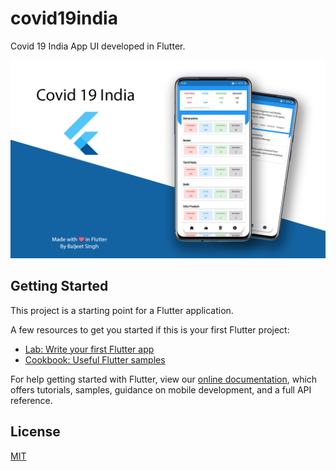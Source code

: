 # covid19india

Covid 19 India App UI developed in Flutter.

![App Ui](https://github.com/iambaljeet/covid_19_india/blob/master/art/Covid19India.png)

## Getting Started

This project is a starting point for a Flutter application.

A few resources to get you started if this is your first Flutter project:

- [Lab: Write your first Flutter app](https://flutter.dev/docs/get-started/codelab)
- [Cookbook: Useful Flutter samples](https://flutter.dev/docs/cookbook)

For help getting started with Flutter, view our
[online documentation](https://flutter.dev/docs), which offers tutorials,
samples, guidance on mobile development, and a full API reference.

## License
[MIT](https://choosealicense.com/licenses/mit/)
